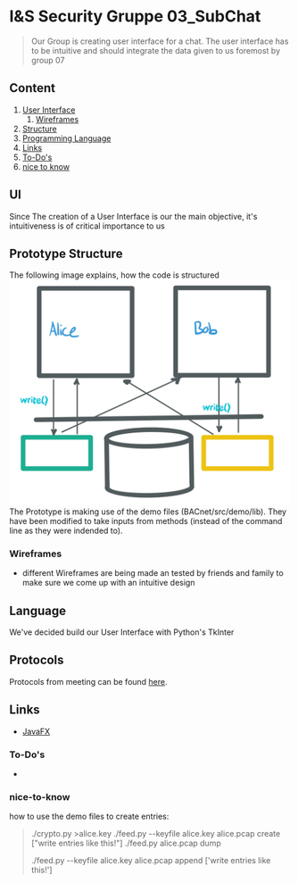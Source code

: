 # I&S Security Gruppe 03_SubChat

> Our Group is creating user interface for a chat.
> The user interface has to be intuitive and should 
> integrate the data given to us foremost by group 07

## Content
1. [User Interface](#UI)
    1. [Wireframes](#Wireframes)
2. [Structure](#Structure)
3. [Programming Language](#Language)
4. [Links](#Links)
5. [To-Do's](#To-Do's)
6. [nice to know](#nice-to-know)

## UI

Since The creation of a User Interface is our the main objective, it's intuitiveness is of critical importance to us

## Prototype Structure
The following image explains, how the code is structured
![image](Grafiken/Datenbank.jpeg)
The Prototype is making use of the demo files (BACnet/src/demo/lib). They have been modified to take inputs from methods (instead of the command line as they were indended to).

### Wireframes

* different Wireframes are being made an tested by friends and family to make sure we come up with an intuitive design

## Language

We've decided build our User Interface with Python's TkInter

## Protocols

Protocols from meeting can be found [here](https://github.com/cn-uofbasel/BACnet/tree/master/groups/03-subChat/Protocols).

## Links

* [JavaFX](https://openjfx.io/)

### To-Do's

 - 
 
### nice-to-know
how to use the demo files to create entries:

> ./crypto.py >alice.key
> ./feed.py --keyfile alice.key alice.pcap create
> 	["write entries like this!"]
> ./feed.py alice.pcap dump
> 
> 
> ./feed.py --keyfile alice.key alice.pcap append
> 	['write entries like this!']
